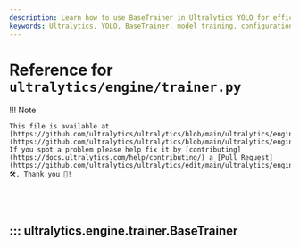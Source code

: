 ```yaml
---
description: Learn how to use BaseTrainer in Ultralytics YOLO for efficient model training. Comprehensive guide for configurations, datasets, and optimization.
keywords: Ultralytics, YOLO, BaseTrainer, model training, configuration, datasets, optimization, machine learning
---
```


# Reference for `ultralytics/engine/trainer.py`

!!! Note

    This file is available at [https://github.com/ultralytics/ultralytics/blob/main/ultralytics/engine/trainer.py](https://github.com/ultralytics/ultralytics/blob/main/ultralytics/engine/trainer.py). If you spot a problem please help fix it by [contributing](https://docs.ultralytics.com/help/contributing/) a [Pull Request](https://github.com/ultralytics/ultralytics/edit/main/ultralytics/engine/trainer.py) 🛠️. Thank you 🙏!

<br><br>

## ::: ultralytics.engine.trainer.BaseTrainer

<br><br>

